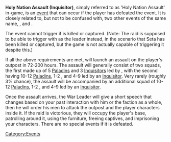 **Holy Nation Assault (Inquisitor)**, simply referred to as 'Holy Nation
Assault' in-game, is an [event](Events.md "wikilink") that can occur if the
player has defeated the [](Holy_Nation_Assault_(Major).md) event. It is closely
related to, but not to be confused with, two other events of the same
name, [](Holy_Nation_Assault_(Minor).md), and [](Holy_Nation_Assault_(Major).md).

The event cannot trigger if [](High_Inquisitor_Seta.md) is killed or captured. (Note: The
raid is supposed to be able to trigger with [](High_Inquisitor_Valtena.md) as the leader instead, in
the scenario that Seta has been killed or captured, but the game is not
actually capable of triggering it despite this.)

If all the above requirements are met, [](02%20-%20Projects%20&%20Wikis/Kenshi/Kenshi%20Wiki/Kenshi%20Wiki%20Template/The_Holy_Nation.md) will launch an assault on the
player's outpost in 72-200 hours. The assault will generally consist of
two squads, the first made up of 5 [Paladins](Paladin.md "wikilink") and 3
[Inquisitors](Inquisitor.md "wikilink") led by [](High_Inquisitor_Seta.md), with the second having 10-12
[Paladins](Paladin.md "wikilink"), 1-2 [](High_Paladin.md), and 4-9 [](Holy_Servant.md) led by an
[Inquisitor](Inquisitor.md "wikilink"). Very rarely (roughly 3% chance),
the assault will be accompanied by an additional squad of 10-12
[Paladins](Paladin.md "wikilink"), 1-2 [](High_Paladin.md), and 4-9 [](Holy_Servant.md) led by an
[Inquisitor](Inquisitor.md "wikilink").

Once the assault arrives, the War Leader will give a short speech that
changes based on your past interaction with him or the faction as a
whole, then he will order his men to attack the outpost and the player
characters inside it. If the raid is victorious, they will occupy the
player's base, patrolling around it, using the furniture, freeing
captives, and imprisoning your characters. There are no special events
if it is defeated.

[Category:Events](Category:Events "wikilink")
